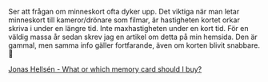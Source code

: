 ﻿Ser att frågan om minneskort ofta dyker upp. Det viktiga när man letar minneskort till kameror/drönare som filmar, är hastigheten kortet orkar skriva i under en längre tid. Inte maxhastigheten under en kort tid. För en väldig massa år sedan skrev jag en artikel om detta på min hemsida. Den är gammal, men samma info gäller fortfarande, även om korten blivit snabbare. 🙂

[Jonas Hellsén - What or which memory card should I buy?](https://jonashellsen.com/tipstricks/what-or-which-memory-card-should-i-buy/?fbclid=IwAR0JeN3FohWhTYPCV7FmMjjMFrCi3JYSRRPaaWWQbrkdh0_J1DteEtbrd_s)
